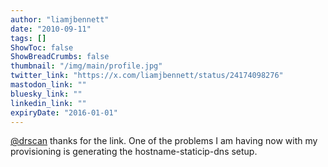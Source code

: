 ```yaml
---
author: "liamjbennett"
date: "2010-09-11"
tags: []
ShowToc: false
ShowBreadCrumbs: false
thumbnail: "/img/main/profile.jpg"
twitter_link: "https://x.com/liamjbennett/status/24174098276"
mastodon_link: ""
bluesky_link: ""
linkedin_link: ""
expiryDate: "2016-01-01"
---
```


[@drscan](https://x.com/drscan) thanks for the link. One of the problems I am having now with my provisioning is generating the hostname-staticip-dns setup.

